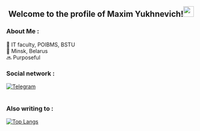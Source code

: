 <h2 align="center">
Welcome to the profile of Maxim Yukhnevich!<img src="https://media.giphy.com/media/hvRJCLFzcasrR4ia7z/giphy.gif" width="28"> 
</h2>

<h3>About Me :</h3>
🏢 IT faculty, POIBMS, BSTU<br>
📍 Minsk, Belarus<br>
🔜 Purposeful

<h3>Social network :</h3>

<div id="badges">
  </a>
  <a href="https://web.telegram.org/k/#@nerv_120">
    <img src="https://img.shields.io/badge/Telegram-blue?style=for-the-badge&logo=telegram&logoColor=white" alt="Telegram"/>
  </a>
</div>
<a></a>
<br>
<h3>Also writing to :</h3>

[![Top Langs](https://github-readme-stats.vercel.app/api/top-langs/?username=maksimka999&layout=compact&theme=react)](https://github.com/anuraghazra/github-readme-stats)

<!--
**KirillKorenevskiy/KirillKorenevskiy** is a ✨ _special_ ✨ repository because its `README.md` (this file) appears on your GitHub profile.

Here are some ideas to get you started:

- 🔭 I’m currently working on ...
- 🌱 I’m currently learning ...
- 👯 I’m looking to collaborate on ...
- 🤔 I’m looking for help with ...
- 💬 Ask me about ...
- 📫 How to reach me: ...
- 😄 Pronouns: ...
- ⚡ Fun fact: ...
-->
